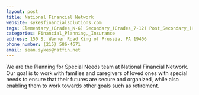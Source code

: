 ```yaml
---
layout: post
title: National Financial Network
website: sykesfinancialsolutions.com
tags: Elementary_(Grades_K-6) Secondary_(Grades_7-12) Post_Secondary_(High_School_and_Beyond)
categories: Financial_Planning,_Insurance
address: 150 S. Warner Road King of Prussia, PA 19406
phone_number: (215) 586-4671
email: sean.sykes@natfin.net
---
```

We are the Planning for Special Needs team at National Financial Network. Our goal is to work with families and caregivers of loved ones with special needs to ensure that their futures are secure and organized, while also enabling them to work towards other goals such as retirement.